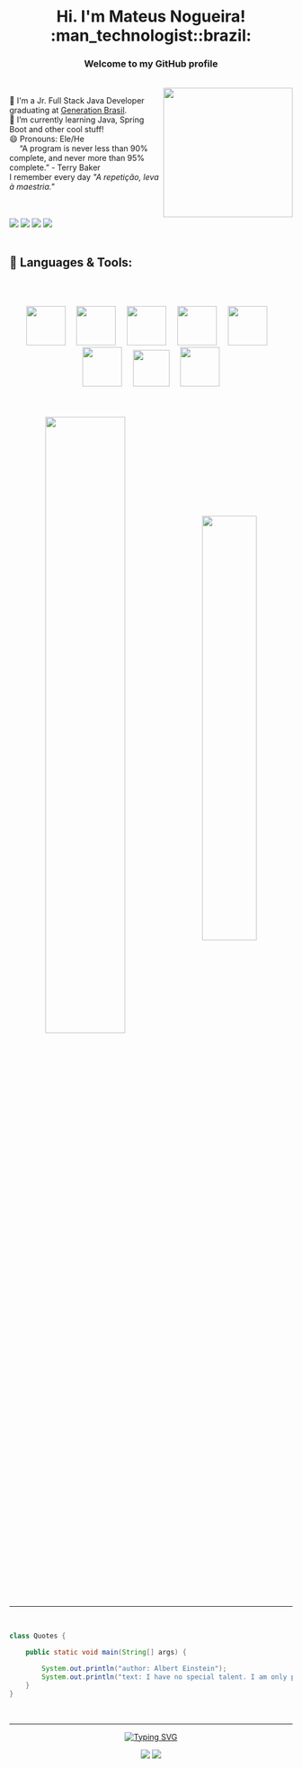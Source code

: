 <h1 align="center">
Hi. I'm Mateus Nogueira! :man_technologist::brazil:
</h1><h3 align="center">
Welcome to my GitHub profile
</h3>
<br>
<img align="right" src="https://media.giphy.com/media/PaB0GTtttzn2ch0vdT/giphy.gif" width="230" height="230"/>

🔭 I'm a Jr. Full Stack Java Developer graduating at <a href="https://brazil.generation.org/" target="_blank">Generation Brasil</a>.
</br>
🌱 I’m currently learning Java, Spring Boot and other cool stuff!
</br>
😄 Pronouns: Ele/He
</br>
<img src="https://www.emojiall.com/images/60/emojitwo/269b.png?ezimgfmt=rs:60x60/rscb2/ng:webp/ngcb2" width="14" height="14"/> “A program is never less than 90% complete, and never more than 95% complete.” - Terry Baker
</br>
I remember every day <em>"A repetição, leva à maestria."</em>
<br><br><br>

![](https://img.shields.io/badge/OS-Linux-informational?style=flat&logo=Linux&logoColor=white&color=7d00ff)
![](https://img.shields.io/badge/Tools-Spring_Boot-informational?style=flat&logo=SpringBoot&logoColor=white&color=7d00ff)
![](https://img.shields.io/badge/Shell-Bash-informational?style=flat&logo=GNUBash&logoColor=white&color=7d00ff)
![](https://img.shields.io/badge/Editor-Vim-informational?style=flat&logo=Vim&logoColor=white&color=7d00ff)
<br><br>

## :rocket: Languages & Tools:
<br><br>
<div align="center">
<img src="https://cdn.jsdelivr.net/gh/devicons/devicon/icons/java/java-original-wordmark.svg" width="70" height="70"/>
&nbsp;
&nbsp;
<img src="https://cdn.jsdelivr.net/gh/devicons/devicon/icons/spring/spring-original-wordmark.svg" width="70" height="70">
&nbsp;
&nbsp;
<img src="https://cdn.jsdelivr.net/gh/devicons/devicon/icons/mysql/mysql-original-wordmark.svg" width="70" height="70"/>
&nbsp;
&nbsp;
<img src="https://cdn.jsdelivr.net/gh/devicons/devicon/icons/c/c-original.svg" width="70" height="70"/>
&nbsp;
&nbsp;
<img src="https://cdn.jsdelivr.net/gh/devicons/devicon/icons/react/react-original-wordmark.svg" width="70" height="70"/>
&nbsp;
&nbsp;
<img src="https://cdn.jsdelivr.net/gh/devicons/devicon/icons/html5/html5-original-wordmark.svg" height="70" height="70"/>
&nbsp;
&nbsp;
<img src="https://cdn.jsdelivr.net/gh/devicons/devicon/icons/javascript/javascript-original.svg" width="65" height="65"/>
&nbsp;
&nbsp;
<img src="https://cdn.jsdelivr.net/gh/devicons/devicon/icons/css3/css3-original-wordmark.svg" width="70" height="70"/>
<br><br><br><br>

<img align="center" width="53%" src="https://github-readme-stats.vercel.app/api/?username=nogran&theme=swift&repo=github-readme-stats" />
&nbsp;
<img align="center" width="44%" src="https://github-readme-stats.vercel.app/api/top-langs/?username=nogran&theme=swift&layout=compact&hide=jupyter%20notebook" />


</div></br><br>

------------------

<br>

```java
class Quotes {

    public static void main(String[] args) {

        System.out.println("author: Albert Einstein");
        System.out.println("text: I have no special talent. I am only passionately curious.");
    }
}
```
<br>

------------------

<div align="center">

[![Typing SVG](https://readme-typing-svg.herokuapp.com?width=650&height=100&lines=Thanks+for+visiting+my+profile%2C+see+you+next+time!;Let's+get+connected)](https://git.io/typing-svg)

<!-- ## :heart: Let's get connected: <img align="top" src="https://media.giphy.com/media/CVgswLRgV3nqw/giphy.gif" height= "30" width="30"/> -->

[![](https://img.shields.io/badge/-mateusnog95@gmail.com-red?style=flat-square&logo=Gmail&logoColor=white&color=ea4335&labelColor=ea4335)](mailto:mateusnog95@gmail.com?subject=Hello%20World)
[![](https://img.shields.io/badge/LinkedIn-/mateusnog95-blue?style=flat-square&logo=LinkedIn&logoColor=white&color=0a66c2&labelColor=0a66c2)](https://www.linkedin.com/in/mateusnog95/)

</div>

<!--
**nogran/nogran** is a ✨ _special_ ✨ repository because its `README.md` (this file) appears on your GitHub profile.

Here are some ideas to get you started:

- 🔭 I’m currently working on ...
- 🌱 I’m currently learning ...
- 👯 I’m looking to collaborate on ...
- 🤔 I’m looking for help with ...
- 💬 Ask me about ...
- 📫 How to reach me: ...
- 😄 Pronouns: ...
- ⚡ Fun fact: ...
-->
